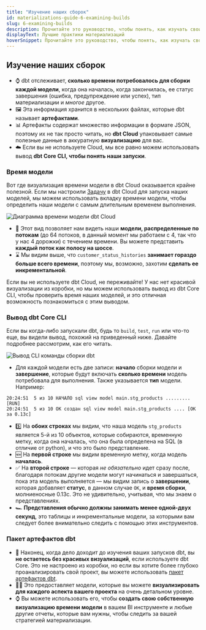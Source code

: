 ```yaml
---
title: "Изучение наших сборок"
id: materializations-guide-6-examining-builds
slug: 6-examining-builds
description: Прочитайте это руководство, чтобы понять, как изучать свои сборки в dbt.
displayText: Лучшие практики материализаций
hoverSnippet: Прочитайте это руководство, чтобы понять, как изучать свои сборки в dbt.
---
```


## Изучение наших сборок

- ⌚ dbt отслеживает, **сколько времени потребовалось для сборки каждой модели**, когда она началась, когда закончилась, ее статус завершения (ошибка, предупреждение или успех), тип материализации и _многое_ другое.
- 🖼️ Эта информация хранится в нескольких файлах, которые dbt называет **артефактами**.
- 📊 Артефакты содержат множество информации в формате JSON, поэтому их не так просто читать, но **dbt Cloud** упаковывает самые полезные данные в аккуратную **визуализацию** для вас.
- ☁️ Если вы не используете Cloud, мы все равно можем использовать вывод **dbt Core CLI, чтобы понять наши запуски**.

### Время модели

Вот где визуализация времени модели в dbt Cloud оказывается крайне полезной. Если мы настроили [Задачу](/guides/bigquery) в dbt Cloud для запуска наших моделей, мы можем использовать вкладку времени модели, чтобы определить наши модели с самым длительным временем выполнения.

![Диаграмма времени модели dbt Cloud](/img/best-practices/materializations/model-timing-diagram.png)

- 🧵 Этот вид позволяет нам видеть наши **модели, распределенные по потокам** (до 64 потоков, в данный момент мы работаем с 4, так что у нас 4 дорожки) с течением времени. Вы можете представить **каждый поток как полосу на шоссе**.
- ⌛ Мы видим выше, что `customer_status_histories` **занимает гораздо больше всего времени**, поэтому мы, возможно, захотим **сделать ее инкрементальной**.

Если вы не используете dbt Cloud, не переживайте! У нас нет красивой визуализации из коробки, но мы можем использовать вывод из dbt Core CLI, чтобы проверить время наших моделей, и это отличная возможность познакомиться с этим выводом.

### Вывод dbt Core CLI

Если вы когда-либо запускали dbt, будь то `build`, `test`, `run` или что-то еще, вы видели вывод, похожий на приведенный ниже. Давайте подробнее рассмотрим, как его читать.

![Вывод CLI команды сборки dbt](/img/best-practices/materializations/dbt-build-output.png)

- Для каждой модели есть две записи: **начало** сборки модели и **завершение**, которые будут включать **сколько времени** модель потребовала для выполнения. Также указывается **тип** модели. Например:

```shell
20:24:51  5 из 10 НАЧАЛО sql view model main.stg_products ......... [RUN]
20:24:51  5 из 10 ОК создан sql view model main.stg_products .... [OK за 0.13с]
```

- 5️⃣ На **обоих строках** мы видим, что наша модель `stg_products` является 5-й из 10 объектов, которые собираются, временную метку, когда она началась, что она была определена на SQL (в отличие от python), и что это было представление.
- 🆕 На **первой строке** мы видим временную метку, когда модель **началась**.
- ✅ На **второй строке** — которая _не обязательно_ идет сразу после, благодаря потокам другие модели могут начинаться и завершаться, пока эта модель выполняется — мы видим запись о **завершении**, которая добавляет **статус**, в данном случае `OK`, и **время сборки**, молниеносные 0.13с. Это не удивительно, учитывая, что мы знаем о представлениях.
- 🏎️ **Представления обычно должны занимать менее одной-двух секунд**, это таблицы и инкрементальные модели, за которыми вам следует более внимательно следить с помощью этих инструментов.

### Пакет артефактов dbt

- 🎨 Наконец, когда дело доходит до изучения ваших запусков dbt, вы **не остаетесь без красивых визуализаций**, если используете dbt Core. Это не настроено из коробки, но если вы хотите более глубоко проанализировать свой проект, вы можете использовать [пакет артефактов dbt](https://github.com/brooklyn-data/dbt_artifacts).
- 👩‍🎨 Это предоставляет модели, которые вы можете **визуализировать для каждого аспекта вашего проекта** на очень детальном уровне.
- ⌚ Вы можете использовать его, чтобы **создать свою собственную визуализацию времени модели** в вашем BI инструменте и любые другие отчеты, которые вам нужны, чтобы следить за вашей стратегией материализации.